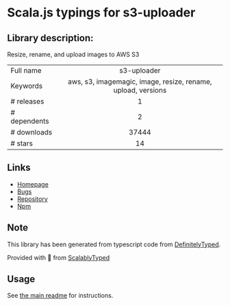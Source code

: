 
# Scala.js typings for s3-uploader


## Library description:
Resize, rename, and upload images to AWS S3

|                    |                 |
| ------------------ | :-------------: |
| Full name          | s3-uploader |
| Keywords           | aws, s3, imagemagic, image, resize, rename, upload, versions |
| # releases         | 1 |
| # dependents       | 2 |
| # downloads        | 37444 |
| # stars            | 14 |

## Links
- [Homepage](https://github.com/Turistforeningen/node-s3-uploader#readme)
- [Bugs](https://github.com/Turistforeningen/node-s3-uploader/issues)
- [Repository](https://github.com/Turistforeningen/node-s3-uploader)
- [Npm](https://www.npmjs.com/package/s3-uploader)
    


## Note
This library has been generated from typescript code from [DefinitelyTyped](https://definitelytyped.org).

Provided with :purple_heart: from [ScalablyTyped](https://github.com/oyvindberg/ScalablyTyped)

## Usage
See [the main readme](../../readme.md) for instructions.


